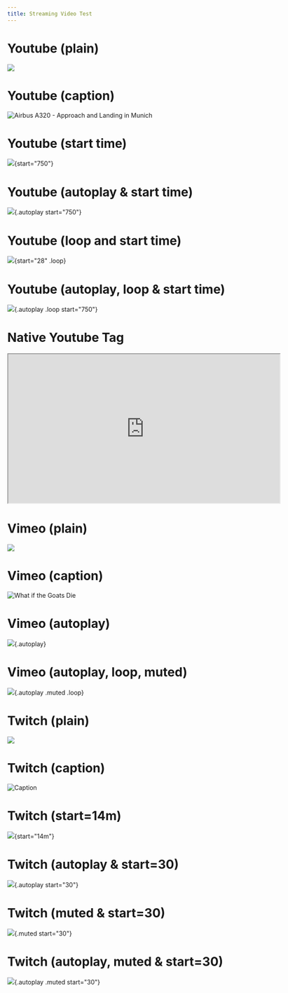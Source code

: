 ```yaml
---
title: Streaming Video Test
---
```


# Youtube (plain)

![](youtube:TbppXMGrsvw)

# Youtube (caption)

![Airbus A320 - Approach and Landing in Munich](youtube:TbppXMGrsvw)

# Youtube (start time)

![](youtube:TbppXMGrsvw){start="750"}

# Youtube (autoplay & start time)

![](youtube:TbppXMGrsvw){.autoplay start="750"}

# Youtube (loop and start time)

![](youtube:xxZvQPeNBh0){start="28" .loop}

# Youtube (autoplay, loop & start time) 

![](youtube:TbppXMGrsvw){.autoplay .loop start="750"}

# Native Youtube Tag

<iframe 
    src="https://www.youtube.com/embed/TbppXMGrsvw?loop=1&start=750"
    height="340"
    width="620" 
    allow="autoplay" 
    data-autoplay="1">
</iframe>



# Vimeo (plain)

![](vimeo:498010744)

# Vimeo (caption)

![What if the Goats Die](vimeo:498010744)

# Vimeo (autoplay)

![](vimeo:498010744){.autoplay}

# Vimeo (autoplay, loop, muted)

![](vimeo:498010744){.autoplay .muted .loop}





# Twitch (plain)

![](twitch:851645824)

# Twitch (caption)

![Caption](twitch:856544643)

# Twitch (start=14m)

![](twitch:856544643){start="14m"}

# Twitch (autoplay & start=30)

![](twitch:858748829){.autoplay start="30"} 

# Twitch (muted & start=30)

![](twitch:868581850){.muted start="30"} 

# Twitch (autoplay, muted & start=30)

![](twitch:868581850){.autoplay .muted start="30"} 
